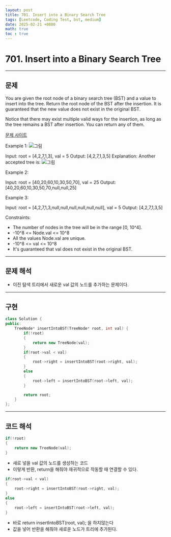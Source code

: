 ```yaml
---
layout: post
title: 701. Insert into a Binary Search Tree
tags: [Leetcode, Coding Test, bst, medium]
date: 2025-02-21 +0800
math: true
toc : true
---
```




# 701. Insert into a Binary Search Tree


****


## 문제 

You are given the root node of a binary search tree (BST) and a value to insert into the tree. Return the root node of the BST after the insertion. It is guaranteed that the new value does not exist in the original BST.

Notice that there may exist multiple valid ways for the insertion, as long as the tree remains a BST after insertion. You can return any of them.

[문제 사이트](https://leetcode.com/problems/insert-into-a-binary-search-tree/description/) 

Example 1:
![그림](https://assets.leetcode.com/uploads/2020/10/05/insertbst.jpg)

Input: root = [4,2,7,1,3], val = 5
Output: [4,2,7,1,3,5]
Explanation: Another accepted tree is:
![그림](https://assets.leetcode.com/uploads/2020/10/05/bst.jpg)


Example 2:

Input: root = [40,20,60,10,30,50,70], val = 25
Output: [40,20,60,10,30,50,70,null,null,25]

Example 3:

Input: root = [4,2,7,1,3,null,null,null,null,null,null], val = 5
Output: [4,2,7,1,3,5]
 

Constraints:

- The number of nodes in the tree will be in the range [0, 10^4].
- -10^8 <= Node.val <= 10^8
- All the values Node.val are unique.
- -10^8 <= val <= 10^8
- It's guaranteed that val does not exist in the original BST.



****


## 문제 해석
- 이진 탐색 트리에서 새로운 val 값의 노드를 추가하는 문제이다.


****


## 구현

```cpp
class Solution {
public:
    TreeNode* insertIntoBST(TreeNode* root, int val) {
        if(!root)
        {
            return new TreeNode(val);
        }
        if(root->val < val)
        {
            root->right = insertIntoBST(root->right, val);
        }
        else
        {
            root->left = insertIntoBST(root->left, val);
        }

        return root;
    }
};
```



****


## 코드 해석

```cpp
if(!root)
{
    return new TreeNode(val);
}
```

- 새로 넣을 val 값의 노드를 생성하는 코드
- 이렇게 반환, return을 해줘야 재귀적으로 작동할 때 연결할 수 있다.


```cpp
if(root->val < val)
{
    root->right = insertIntoBST(root->right, val);
}
else
{
    root->left = insertIntoBST(root->left, val);
}
```

- 바로 return insertIntoBST(root, val); 을 하지않는다
- 값을 넣어 반환을 해줘야 새로운 노드가 트리에 추가된다.
